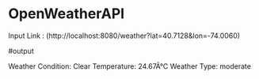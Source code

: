 ﻿# OpenWeatherAPI

Input Link : (http://localhost:8080/weather?lat=40.7128&lon=-74.0060)

#output

Weather Condition: Clear
Temperature: 24.67Â°C
Weather Type: moderate
